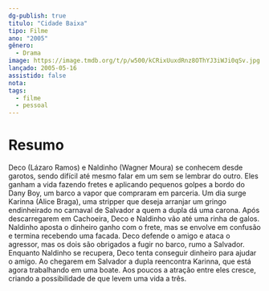 ```yaml
---
dg-publish: true
titulo: "Cidade Baixa"
tipo: Filme
ano: "2005"
gênero:
  - Drama
image: https://image.tmdb.org/t/p/w500/kCRixUuxdRnz8OThYJ3iWJi0qSv.jpg
lançado: 2005-05-16
assistido: false
nota:
tags:
  - filme
  - pessoal
---
```

# Resumo
Deco (Lázaro Ramos) e Naldinho (Wagner Moura) se conhecem desde garotos, sendo difícil até mesmo falar em um sem se lembrar do outro. Eles ganham a vida fazendo fretes e aplicando pequenos golpes a bordo do Dany Boy, um barco a vapor que compraram em parceria. Um dia surge Karinna (Alice Braga), uma stripper que deseja arranjar um gringo endinheirado no carnaval de Salvador a quem a dupla dá uma carona. Após descarregarem em Cachoeira, Deco e Naldinho vão até uma rinha de galos. Naldinho aposta o dinheiro ganho com o frete, mas se envolve em confusão e termina recebendo uma facada. Deco defende o amigo e ataca o agressor, mas os dois são obrigados a fugir no barco, rumo a Salvador. Enquanto Naldinho se recupera, Deco tenta conseguir dinheiro para ajudar o amigo. Ao chegarem em Salvador a dupla reencontra Karinna, que está agora trabalhando em uma boate. Aos poucos a atração entre eles cresce, criando a possibilidade de que levem uma vida a três.
